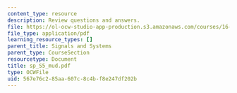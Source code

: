 ```yaml
---
content_type: resource
description: Review questions and answers.
file: https://ol-ocw-studio-app-production.s3.amazonaws.com/courses/16-01-unified-engineering-i-ii-iii-iv-fall-2005-spring-2006/567e76c285aa607c8c4bf8e247df202b_sp_S5_mud.pdf
file_type: application/pdf
learning_resource_types: []
parent_title: Signals and Systems
parent_type: CourseSection
resourcetype: Document
title: sp_S5_mud.pdf
type: OCWFile
uid: 567e76c2-85aa-607c-8c4b-f8e247df202b
---
```

